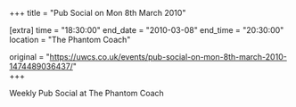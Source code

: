 +++
title = "Pub Social on Mon 8th March 2010"

[extra]
time = "18:30:00"
end_date = "2010-03-08"
end_time = "20:30:00"
location = "The Phantom Coach"

original = "https://uwcs.co.uk/events/pub-social-on-mon-8th-march-2010-1474489036437/"    
+++

Weekly Pub Social at The Phantom Coach

